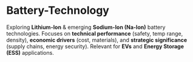 # Battery-Technology
Exploring **Lithium-Ion** &amp; emerging **Sodium-Ion (Na-Ion)** battery technologies. Focuses on **technical performance** (safety, temp range, density), **economic drivers** (cost, materials), and **strategic significance** (supply chains, energy security). Relevant for **EVs** and **Energy Storage (ESS)** applications.
